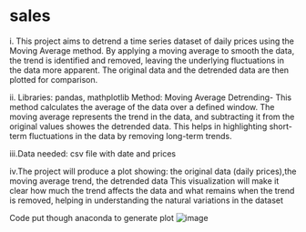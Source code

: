 # sales
i. This project aims to detrend a time series dataset of daily prices using the Moving Average method. By applying a moving average to smooth the data, the trend is identified and removed, leaving the underlying fluctuations in the data more apparent. The original data and the detrended data are then plotted for comparison.

ii. Libraries: pandas, mathplotlib
    Method: Moving Average Detrending- This method calculates the average of the data over a defined window. The moving average represents the trend in the data, and subtracting it from the original values showes the detrended data. This helps in highlighting short-term fluctuations in the data by removing long-term trends.
    
iii.Data needed: csv file with date and prices

iv.The project will produce a plot showing: the original data (daily prices),the moving average trend, the detrended data
This visualization will make it clear how much the trend affects the data and what remains when the trend is removed, helping in understanding the natural variations in the dataset

Code put though anaconda to generate plot
![image](https://github.com/user-attachments/assets/9d9b45d1-5b81-48dc-8f4b-85d554da509e)

